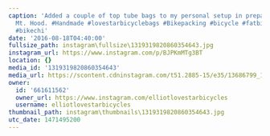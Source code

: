 ```yaml
---
caption: 'Added a couple of top tube bags to my personal setup in preparation for
  Mt. Hood. #Handmade #lovestarbicyclebags #Bikepacking #bicycle #fatbike #adventurebike
  #bikechi'
date: '2016-08-18T04:40:00'
fullsize_path: instagram\fullsize\1319319820860354643.jpg
instagram_url: https://www.instagram.com/p/BJPKmMTg3BT
location: {}
media_id: '1319319820860354643'
media_url: https://scontent.cdninstagram.com/t51.2885-15/e35/13686799_1202242613132422_860475778_n.jpg?ig_cache_key=MTMxOTMxOTgyMDg2MDM1NDY0Mw%3D%3D.2
owner:
  id: '661611562'
  owner_url: https://www.instagram.com/elliotlovestarbicycles
  username: elliotlovestarbicycles
thumbnail_path: instagram\thumbnails\1319319820860354643.jpg
utc_date: 1471495200
---
```

